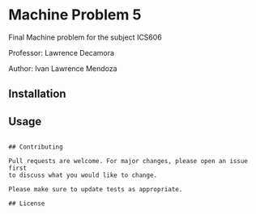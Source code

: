 # Machine Problem 5

Final Machine problem for the subject ICS606

Professor: Lawrence Decamora

Author: Ivan Lawrence Mendoza



## Installation



## Usage

```

## Contributing

Pull requests are welcome. For major changes, please open an issue first
to discuss what you would like to change.

Please make sure to update tests as appropriate.

## License
